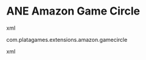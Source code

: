 ANE Amazon Game Circle
======================

xml

<extensionID>com.platagames.extensions.amazon.gamecircle</extensionID>

xml
